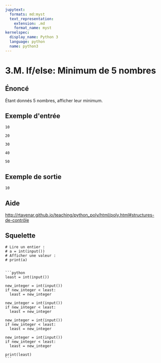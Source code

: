 ```yaml
---
jupytext:
  formats: md:myst
  text_representation:
    extension: .md
    format_name: myst
kernelspec:
  display_name: Python 3
  language: python
  name: python3
---
```


# 3.M. If/else: Minimum de 5 nombres

## **Énoncé**

Étant donnés 5 nombres, afficher leur minimum.

## Exemple d'entrée

```
10
```

```
20
```

```
30
```

```
40
```

```
50
```

## Exemple de sortie

```
10
```

## Aide

http://rtavenar.github.io/teaching/python_poly/html/poly.html#structures-de-contrôle

## Squelette

```{code-cell} python
# Lire un entier :
# a = int(input())
# Afficher une valeur :
# print(a)
```

````{dropdown} Proposition de solution

```python
least = int(input())

new_integer = int(input())
if new_integer < least:
  least = new_integer

new_integer = int(input())
if new_integer < least:
  least = new_integer
  
new_integer = int(input())
if new_integer < least:
  least = new_integer
  
new_integer = int(input())
if new_integer < least:
  least = new_integer
  
print(least)
```
````

